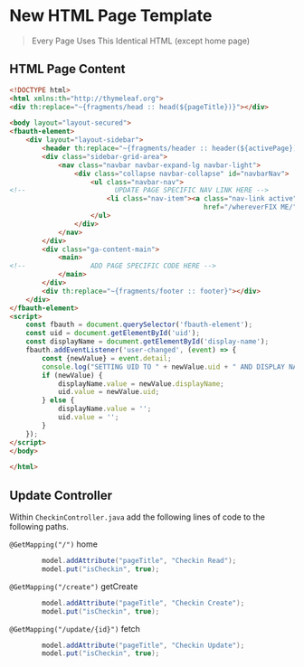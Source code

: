 # New HTML Page Template

> Every Page Uses This Identical HTML (except home page)

## HTML Page Content

```HTML
<!DOCTYPE html>
<html xmlns:th="http://thymeleaf.org">
<div th:replace="~{fragments/head :: head(${pageTitle})}"></div>

<body layout="layout-secured">
<fbauth-element>
    <div layout="layout-sidebar">
        <header th:replace="~{fragments/header :: header(${activePage})}"></header>
        <div class="sidebar-grid-area">
            <nav class="navbar navbar-expand-lg navbar-light">
                <div class="collapse navbar-collapse" id="navbarNav">
                    <ul class="navbar-nav">
<!--                      UPDATE PAGE SPECIFIC NAV LINK HERE -->
                        <li class="nav-item"><a class="nav-link active" aria-current="page"
                                                href="/whereverFIX ME/">FIXME</a>
                    </ul>
                </div>
            </nav>
        </div>
        <div class="ga-content-main">
            <main>
<!--                ADD PAGE SPECIFIC CODE HERE -->
            </main>
        </div>
        <div th:replace="~{fragments/footer :: footer}"></div>
    </div>
</fbauth-element>
<script>
    const fbauth = document.querySelector('fbauth-element');
    const uid = document.getElementById('uid');
    const displayName = document.getElementById('display-name');
    fbauth.addEventListener('user-changed', (event) => {
        const {newValue} = event.detail;
        console.log("SETTING UID TO " + newValue.uid + " AND DISPLAY NAME TO " + newValue.displayName);
        if (newValue) {
            displayName.value = newValue.displayName;
            uid.value = newValue.uid;
        } else {
            displayName.value = '';
            uid.value = '';
        }
    });
</script>
</body>

</html>
```

## Update Controller

Within `CheckinController.java` add the following lines of code to the following paths.

`@GetMapping("/")`
home
```Java
        model.addAttribute("pageTitle", "Checkin Read");
		model.put("isCheckin", true);
```

`@GetMapping("/create")`
getCreate
```Java
        model.addAttribute("pageTitle", "Checkin Create");
		model.put("isCheckin", true);
```

`@GetMapping("/update/{id}")`
fetch
```Java
        model.addAttribute("pageTitle", "Checkin Update");
		model.put("isCheckin", true);
```



